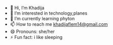 - 👋 Hi, I’m Khadija
- 👀 I’m interested in technology,planes
- 🌱 I’m currently learning phyton
- 📫 How to reach me khadijaflem14@gmail.com
- 😄 Pronouns: she/her
- ⚡ Fun fact: i like sleeping

<!---
CoderKhad/CoderKhad is a ✨ special ✨ repository because its `README.md` (this file) appears on your GitHub profile.
You can click the Preview link to take a look at your changes.
--->
